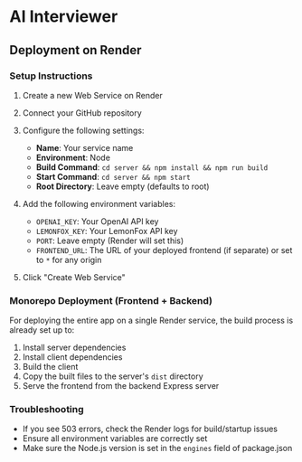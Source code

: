 # AI Interviewer

## Deployment on Render

### Setup Instructions

1. Create a new Web Service on Render
2. Connect your GitHub repository
3. Configure the following settings:
   - **Name**: Your service name
   - **Environment**: Node
   - **Build Command**: `cd server && npm install && npm run build`
   - **Start Command**: `cd server && npm start`
   - **Root Directory**: Leave empty (defaults to root)

4. Add the following environment variables:
   - `OPENAI_KEY`: Your OpenAI API key
   - `LEMONFOX_KEY`: Your LemonFox API key
   - `PORT`: Leave empty (Render will set this)
   - `FRONTEND_URL`: The URL of your deployed frontend (if separate) or set to `*` for any origin

5. Click "Create Web Service"

### Monorepo Deployment (Frontend + Backend)

For deploying the entire app on a single Render service, the build process is already set up to:
1. Install server dependencies
2. Install client dependencies
3. Build the client
4. Copy the built files to the server's `dist` directory
5. Serve the frontend from the backend Express server

### Troubleshooting

- If you see 503 errors, check the Render logs for build/startup issues
- Ensure all environment variables are correctly set
- Make sure the Node.js version is set in the `engines` field of package.json 